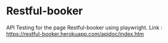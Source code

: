 # Restful-booker
API Testing for the page Restful-booker using playwright.
Link : https://restful-booker.herokuapp.com/apidoc/index.htm
